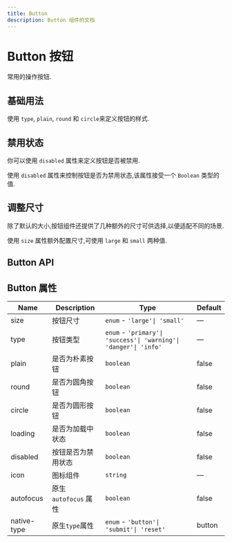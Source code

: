 ```yaml
---
title: Button
description: Button 组件的文档
---
```


# Button 按钮

常用的操作按钮.

## 基础用法

使用 `type`, `plain`, `round` 和 `circle`来定义按钮的样式.

<preview path="../demo/Button/Basic.vue"></preview>

## 禁用状态

你可以使用 `disabled` 属性来定义按钮是否被禁用.

使用 `disabled` 属性来控制按钮是否为禁用状态,该属性接受一个 `Boolean` 类型的值.

<preview path='../demo/Button/Disabled.vue'></preview>

## 调整尺寸

除了默认的大小,按钮组件还提供了几种额外的尺寸可供选择,以便适配不同的场景.

使用 `size` 属性额外配置尺寸,可使用 `large` 和 `small` 两种值.

<preview path="../demo/Button/Size.vue"></preview>

## Button API

## Button 属性

| Name        | Description           | Type                                                             | Default |
| ----------- | --------------------- | ---------------------------------------------------------------- | ------- |
| size        | 按钮尺寸              | `enum` - `'large'\| 'small'`                                     | —       |
| type        | 按钮类型              | `enum` - `'primary'\| 'success'\| 'warning'\| 'danger'\| 'info'` | —       |
| plain       | 是否为朴素按钮        | `boolean`                                                        | false   |
| round       | 是否为圆角按钮        | `boolean`                                                        | false   |
| circle      | 是否为圆形按钮        | `boolean`                                                        | false   |
| loading     | 是否为加载中状态      | `boolean`                                                        | false   |
| disabled    | 按钮是否为禁用状态    | `boolean`                                                        | false   |
| icon        | 图标组件              | `string`                                                         | —       |
| autofocus   | 原生 `autofocus` 属性 | `boolean`                                                        | false   |
| native-type | 原生`type`属性        | `enum` - `'button'\| 'submit'\| 'reset'`                         | button  |
